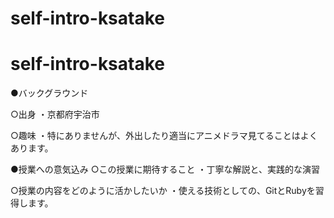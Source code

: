 # self-intro-ksatake
# self-intro-ksatake

●バックグラウンド

○出身
・京都府宇治市

○趣味
・特にありませんが、外出したり適当にアニメドラマ見てることはよくあります。


●授業への意気込み
○この授業に期待すること
・丁寧な解説と、実践的な演習

○授業の内容をどのように活かしたいか
・使える技術としての、GitとRubyを習得します。

